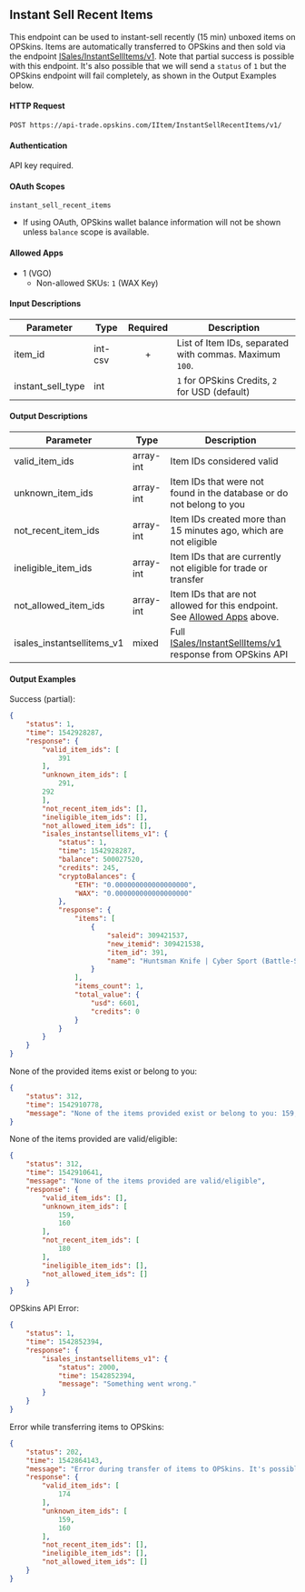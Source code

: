 ## Instant Sell Recent Items

This endpoint can be used to instant-sell recently (15 min) unboxed items on OPSkins. Items are automatically transferred to OPSkins and then sold via the endpoint [ISales/InstantSellItems/v1](https://docs.opskins.com/public/en.html#ISales_InstantSellItems_v1). Note that partial success is possible with this endpoint. It's also possible that we will send a `status` of `1` but the OPSkins endpoint will fail completely, as shown in the Output Examples below.

#### HTTP Request

`POST https://api-trade.opskins.com/IItem/InstantSellRecentItems/v1/`

#### Authentication

API key required.

#### OAuth Scopes
`instant_sell_recent_items`
- If using OAuth, OPSkins wallet balance information will not be shown unless `balance` scope is available.

#### Allowed Apps
- 1 (VGO)
	- Non-allowed SKUs: `1` (WAX Key)

#### Input Descriptions

Parameter | Type | Required   | Description
--------- | -----| :--------: | -----------
item_id| int-csv | + | List of Item IDs, separated with commas. Maximum `100`.
instant_sell_type | int | | `1` for OPSkins Credits, `2` for USD (default)

#### Output Descriptions
Parameter | Type | Description
--------- | ---- | -----------
valid_item_ids | array-int | Item IDs considered valid
unknown_item_ids | array-int | Item IDs that were not found in the database or do not belong to you
not_recent_item_ids | array-int | Item IDs created more than 15 minutes ago, which are not eligible
ineligible_item_ids | array-int | Item IDs that are currently not eligible for trade or transfer
not_allowed_item_ids | array-int | Item IDs that are not allowed for this endpoint. See [Allowed Apps](/IItem/InstantSellRecentItems.md#allowed-apps) above.
isales_instantsellitems_v1 | mixed | Full [ISales/InstantSellItems/v1](https://docs.opskins.com/public/en.html#ISales_InstantSellItems_v1) response from OPSkins API

#### Output Examples
Success (partial):

```json
{
    "status": 1,
    "time": 1542928287,
    "response": {
        "valid_item_ids": [
            391
        ],
        "unknown_item_ids": [ 
            291, 
	    292
        ],
        "not_recent_item_ids": [],
        "ineligible_item_ids": [],
        "not_allowed_item_ids": [],
        "isales_instantsellitems_v1": {
            "status": 1,
            "time": 1542928287,
            "balance": 500027520,
            "credits": 245,
            "cryptoBalances": {
                "ETH": "0.000000000000000000",
                "WAX": "0.000000000000000000"
            },
            "response": {
                "items": [
                    {
                        "saleid": 309421537,
                        "new_itemid": 309421538,
                        "item_id": 391,
                        "name": "Huntsman Knife | Cyber Sport (Battle-Scarred)"
                    }
                ],
                "items_count": 1,
                "total_value": {
                    "usd": 6601,
                    "credits": 0
                }
            }
        }
    }
}
```

None of the provided items exist or belong to you:
```json
{
    "status": 312,
    "time": 1542910778,
    "message": "None of the items provided exist or belong to you: 159, 160"
}
```

None of the items provided are valid/eligible:
```json
{
    "status": 312,
    "time": 1542910641,
    "message": "None of the items provided are valid/eligible",
    "response": {
        "valid_item_ids": [],
        "unknown_item_ids": [
            159,
            160
        ],
        "not_recent_item_ids": [
            180
        ],
        "ineligible_item_ids": [],
        "not_allowed_item_ids": []
    }
}
```


OPSkins API Error:
```json
{
    "status": 1,
    "time": 1542852394,
    "response": {
        "isales_instantsellitems_v1": {
            "status": 2000,
            "time": 1542852394,
            "message": "Something went wrong."
        }
    }
}
```

Error while transferring items to OPSkins:
```json
{
    "status": 202,
    "time": 1542864143,
    "message": "Error during transfer of items to OPSkins. It's possible the items were transferred successfully.",
    "response": {
        "valid_item_ids": [
            174
        ],
        "unknown_item_ids": [
            159,
            160
        ],
        "not_recent_item_ids": [],
        "ineligible_item_ids": [],
        "not_allowed_item_ids": []
    }
}
```
